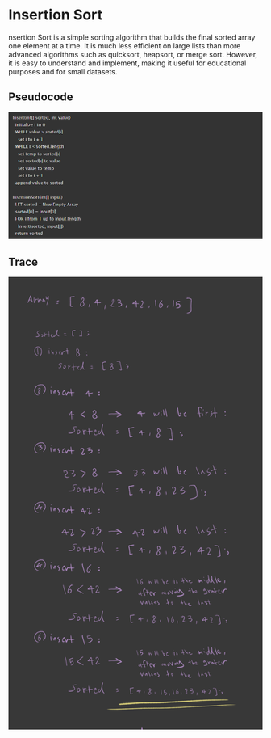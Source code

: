 # Insertion Sort

nsertion Sort is a simple sorting algorithm that builds the final sorted array one element at a time. It is much less efficient on large lists than more advanced algorithms such as quicksort, heapsort, or merge sort. However, it is easy to understand and implement, making it useful for educational purposes and for small datasets.

## Pseudocode

![Pseudocode](./images/Pseudocode.png)

## Trace

![Pseudocode](./images/insertionSort.png)